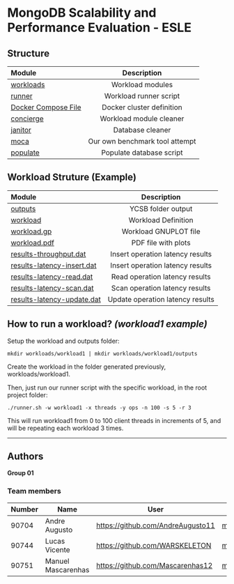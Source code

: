 # MongoDB Scalability and Performance Evaluation - ESLE

## Structure

| Module               |      Description      |
| :------------------- | :-------------------: |
| [workloads](workloads)     |  Workload modules  |
| [runner](runner.sh)     | Workload runner script |
| [Docker Compose File](docker-compose.yml)     | Docker cluster definition |
| [concierge](concierge.sh) |   Workload module cleaner  |
| [janitor](janitor.py)|    Database cleaner   |
| [moca](moca.py)     |      Our own benchmark tool attempt       |
| [populate](populate.py)     |      Populate database script       |

## Workload Struture (Example)

| Module               |      Description      |
| :------------------- | :-------------------: |
| [outputs](workloads/workload1/outputs)     |  YCSB folder output  |
| [workload](workloads/workload1/workload1) |   Workload Definition   |
| [workload.gp](workloads/workload1/workload1.gp)|    Workload GNUPLOT file   |
| [workload.pdf](workloads/workload1/workload1.pdf)     |      PDF file with plots       |
| [results-throughput.dat](workloads/workload1/results-throughput.dat)     | Insert operation latency results |
| [results-latency-insert.dat](workloads/workload1/results-latency-insert.dat)     | Insert operation latency results |
| [results-latency-read.dat](workloads/workload1/results-latency-read.dat)     | Read operation latency results |
| [results-latency-scan.dat](workloads/workload1/results-latency-scan.dat)     | Scan operation latency results |
| [results-latency-update.dat](workloads/workload1/results-latency-update.dat)     | Update operation latency results |

## How to run a workload? _(workload1 example)_
Setup the workload and outputs folder:

```shell script
mkdir workloads/workload1 | mkdir workloads/workload1/outputs
```

Create the workload in the folder generated previously, workloads/workload1.

Then, just run our runner script with the specific workload, in the root project folder:

```shell script
./runner.sh -w workload1 -x threads -y ops -n 100 -s 5 -r 3
```

This will run workload1 from 0 to 100 client threads in increments of 5, and will be repeating each workload 3 times.

----
## Authors

**Group 01**

### Team members

| Number | Name              | User                                 | Email                                       |
| -------|-------------------|--------------------------------------|---------------------------------------------|
| 90704  | Andre Augusto     | <https://github.com/AndreAugusto11>  | <mailto:andre.augusto@tecnico.ulisboa.pt>   |
| 90744  | Lucas Vicente     | <https://github.com/WARSKELETON>     | <mailto:lucasvicente@tecnico.ulisboa.pt>    |
| 90751  | Manuel Mascarenhas    | <https://github.com/Mascarenhas12>    | <mailto:manuel.d.mascarenhas@tecnico.ulisboa.pt> |
